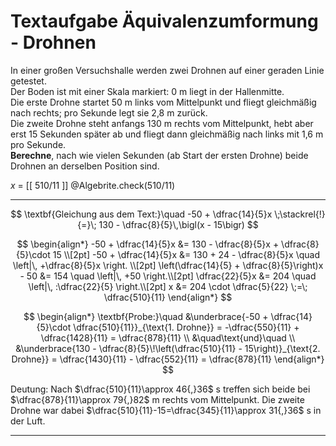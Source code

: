 <!--
version:  0.0.1
language: de


@style
main > *:not(:last-child) {
  margin-bottom: 3rem;
}

input {
    text-align: center;
}

.flex-container {
    display: flex;
    flex-wrap: wrap;
    align-items: stretch;
    gap: 20px;
}

.flex-child {
    flex: 1;
    min-width: 350px;
    margin-right: 20px;
}

@media (max-width: 400px) {
    .flex-child {
        flex: 100%;
        margin-right: 0;
    }
}
@end

formula: \carry   \textcolor{red}{\scriptsize #1}
formula: \digit   \rlap{\carry{#1}}\phantom{#2}#2
formula: \permil  \text{‰}

import: https://raw.githubusercontent.com/LiaTemplates/Tikz-Jax/main/README.md

script: https://cdn.jsdelivr.net/gh/LiaTemplates/Tikz-Jax@main/dist/index.js


import: https://raw.githubusercontent.com/liaTemplates/algebrite/master/README.md



tags: Äquivalenzumformung, Sachaufgabe, Bruchrechnung, negative Zahlen, sehr schwer, normal, Berechnen, 

comment: Löse eine Sachaufgabe mit Drohnen mittels der Äquivalenzumformung.

author: Martin Lommatzsch

-->




# Textaufgabe Äquivalenzumformung - Drohnen

In einer großen Versuchshalle werden zwei Drohnen auf einer geraden Linie getestet.  
Der Boden ist mit einer Skala markiert: 0 m liegt in der Hallenmitte.  
Die erste Drohne startet 50 m links vom Mittelpunkt und fliegt gleichmäßig nach rechts; pro Sekunde legt sie 2,8 m zurück.  
Die zweite Drohne steht anfangs 130 m rechts vom Mittelpunkt, hebt aber erst 15 Sekunden später ab und fliegt dann gleichmäßig nach links mit 1,6 m pro Sekunde.  
**Berechne**, nach wie vielen Sekunden (ab Start der ersten Drohne) beide Drohnen an derselben Position sind.

<!-- data-solution-button="5"-->
$x$ = [[  510/11  ]]
@Algebrite.check(510/11)
************
$$
\textbf{Gleichung aus dem Text:}\quad 
-50 + \dfrac{14}{5}x \;\stackrel{!}{=}\; 130 - \dfrac{8}{5}\,\bigl(x - 15\bigr)
$$

$$
\begin{align*}
-50 + \dfrac{14}{5}x &= 130 - \dfrac{8}{5}x + \dfrac{8}{5}\cdot 15 \\[2pt]
-50 + \dfrac{14}{5}x &= 130 + 24 - \dfrac{8}{5}x \quad \left|\, +\dfrac{8}{5}x \right.  \\[2pt]
\left(\dfrac{14}{5} + \dfrac{8}{5}\right)x - 50 &= 154 \quad \left|\, +50 \right.\\[2pt]
\dfrac{22}{5}x &= 204 \quad \left|\, :\dfrac{22}{5} \right.\\[2pt]
x &= 204 \cdot \dfrac{5}{22} \;=\; \dfrac{510}{11}
\end{align*}
$$

$$
\begin{align*}
\textbf{Probe:}\quad 
&\underbrace{-50 + \dfrac{14}{5}\cdot \dfrac{510}{11}}_{\text{1. Drohne}}
= -\dfrac{550}{11} + \dfrac{1428}{11}
= \dfrac{878}{11}    \\
&\quad\text{und}\quad    \\
&\underbrace{130 - \dfrac{8}{5}\!\left(\dfrac{510}{11} - 15\right)}_{\text{2. Drohne}}
= \dfrac{1430}{11} - \dfrac{552}{11}
= \dfrac{878}{11}
\end{align*}
$$


Deutung: Nach $\dfrac{510}{11}\approx 46{,}36$ s treffen sich beide bei $\dfrac{878}{11}\approx 79{,}82$ m rechts vom Mittelpunkt. Die zweite Drohne war dabei $\dfrac{510}{11}-15=\dfrac{345}{11}\approx 31{,}36$ s in der Luft.
************